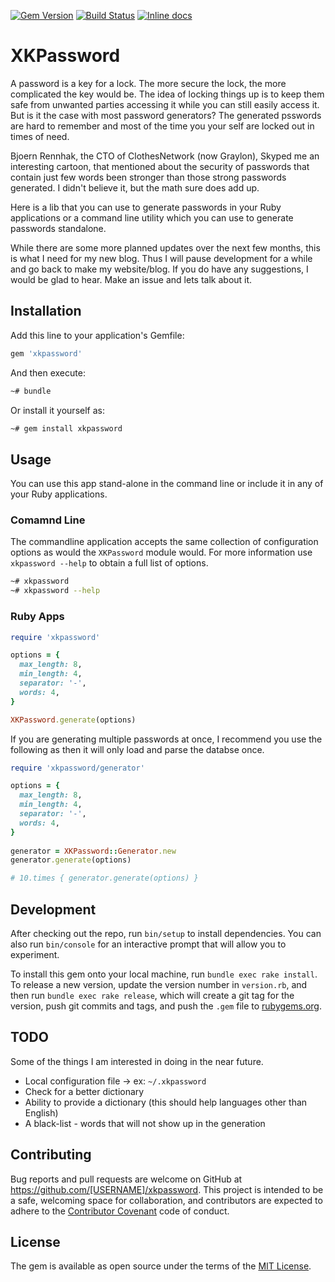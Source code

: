 [![Gem Version](https://badge.fury.io/rb/xkpassword.svg)](https://badge.fury.io/rb/xkpassword)
[![Build Status](https://travis-ci.org/jdeen/xkpassword.svg?branch=master)](https://travis-ci.org/jdeen/xkpassword)
[![Inline docs](http://inch-ci.org/github/jdeen/xkpassword.svg?branch=master)](http://inch-ci.org/github/jdeen/xkpassword)

# XKPassword

A password is a key for a lock. The more secure the lock, the more complicated the key would
be. The idea of locking things up is to keep them safe from unwanted parties accessing it
while you can still easily access it. But is it the case with most password generators? The
generated psswords are hard to remember and most of the time you your self are locked out
in times of need.

Bjoern Rennhak, the CTO of ClothesNetwork (now Graylon), Skyped me an interesting cartoon,
that mentioned about the security of passwords that contain just few words been stronger
than those strong passwords generated. I didn't believe it, but the math sure does add up.

Here is a lib that you can use to generate passwords in your Ruby applications or a
command line utility which you can use to generate passwords standalone.

While there are some more planned updates over the next few months, this is what I need for
my new blog. Thus I will pause development for a while and go back to make my website/blog.
If you do have any suggestions, I would be glad to hear. Make an issue and lets talk about
it.


## Installation

Add this line to your application's Gemfile:

```ruby
gem 'xkpassword'
```

And then execute:

```bash
~# bundle
```

Or install it yourself as:

```bash
~# gem install xkpassword
```

## Usage

You can use this app stand-alone in the command line or include it in any of your Ruby
applications.

### Comamnd Line
The commandline application accepts the same collection of configuration options as would
the `XKPassword` module would. For more information use `xkpassword --help` to obtain a
full list of options.

```bash
~# xkpassword
~# xkpassword --help
```

### Ruby Apps

```ruby
require 'xkpassword'

options = {
  max_length: 8,
  min_length: 4,
  separator: '-',
  words: 4,
}

XKPassword.generate(options)
```

If you are generating multiple passwords at once, I recommend you use
the following as then it will only load and parse the databse once.

```ruby
require 'xkpassword/generator'

options = {
  max_length: 8,
  min_length: 4,
  separator: '-',
  words: 4,
}
  
generator = XKPassword::Generator.new
generator.generate(options)

# 10.times { generator.generate(options) }
```

## Development

After checking out the repo, run `bin/setup` to install dependencies. You can also run 
`bin/console` for an interactive prompt that will allow you to experiment.

To install this gem onto your local machine, run `bundle exec rake install`. To release
a new version, update the version number in `version.rb`, and then run `bundle exec rake
release`, which will create a git tag for the version, push git commits and tags, and push
the `.gem` file to [rubygems.org](https://rubygems.org).

## TODO

Some of the things I am interested in doing in the near future.

- Local configuration file -> ex: `~/.xkpassword`
- Check for a better dictionary
- Ability to provide a dictionary (this should help languages other than English)
- A black-list - words that will not show up in the generation

## Contributing

Bug reports and pull requests are welcome on GitHub at https://github.com/[USERNAME]/xkpassword.
This project is intended to be a safe, welcoming space for collaboration, and contributors
are expected to adhere to the [Contributor Covenant](http://contributor-covenant.org) code of
conduct.


## License

The gem is available as open source under the terms of the [MIT License](http://opensource.org/licenses/MIT).

